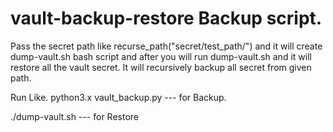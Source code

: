 # vault-backup-restore Backup script.
Pass the secret path like recurse_path("secret/test_path/") and it will create dump-vault.sh bash script and after you will run dump-vault.sh and it will restore all the vault secret.
It will recursively backup all secret from given path.

Run Like. 
python3.x vault_backup.py --- for Backup.


./dump-vault.sh --- for Restore
